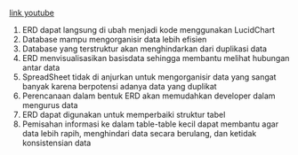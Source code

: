 [link youtube](https://youtu.be/wR0jg0eQsZA?si=qBbmu1J61YIO9Dro)

1. ERD dapat langsung di ubah menjadi kode menggunakan LucidChart
2. Database mampu mengorganisir data lebih efisien 
3. Database yang terstruktur akan menghindarkan dari duplikasi data 
4. ERD menvisualisasikan basisdata sehingga membantu melihat hubungan antar data
5. SpreadSheet tidak di anjurkan untuk mengorganisir data yang sangat banyak karena berpotensi adanya data yang duplikat
6. Perencanaan dalam bentuk ERD akan memudahkan developer dalam mengurus data
7. ERD dapat digunakan untuk memperbaiki struktur tabel 
8. Pemisahan informasi ke dalam table-table kecil dapat membantu agar data lebih rapih, menghindari data secara berulang, dan ketidak konsistensian data
